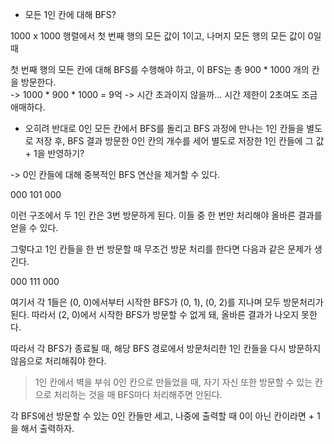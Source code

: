 - 모든 1인 칸에 대해 BFS?

1000 x 1000 행렬에서 첫 번째 행의 모든 값이 1이고, 나머지 모든 행의 모든 값이 0일 때

첫 번째 행의 모든 칸에 대해 BFS를 수행해야 하고, 이 BFS는 총 900 \* 1000 개의 칸을 방문한다.  
-> 1000 \* 900 \* 1000 = 9억 -> 시간 초과이지 않을까... 시간 제한이 2초여도 조금 애매하다.

- 오히려 반대로 0인 모든 칸에서 BFS를 돌리고 BFS 과정에 만나는 1인 칸들을 별도로 저장 후, BFS 결과 방문한 0인 칸의 개수를 세어 별도로 저장한 1인 칸들에 그 값 + 1을 반영하기?

-> 0인 칸들에 대해 중복적인 BFS 연산을 제거할 수 있다.

000
101
000

이런 구조에서 두 1인 칸은 3번 방문하게 된다.
이들 중 한 번만 처리해야 올바른 결과를 얻을 수 있다.

그렇다고 1인 칸들을 한 번 방문할 때 무조건 방문 처리를 한다면 다음과 같은 문제가 생긴다.

000
111
000

여기서 각 1들은 (0, 0)에서부터 시작한 BFS가 (0, 1), (0, 2)를 지나며 모두 방문처리가 된다.
따라서 (2, 0)에서 시작한 BFS가 방문할 수 없게 돼, 올바른 결과가 나오지 못한다.

따라서 각 BFS가 종료될 때, 해당 BFS 경로에서 방문처리한 1인 칸들을 다시 방문하지 않음으로 처리해줘야 한다.

> 1인 칸에서 벽을 부숴 0인 칸으로 만들었을 때, 자기 자신 또한 방문할 수 있는 칸으로 처리하는 것을 매 BFS마다 처리해주면 안된다.

각 BFS에선 방문할 수 있는 0인 칸들만 세고, 나중에 출력할 때 0이 아닌 칸이라면 + 1을 해서 출력하자.
